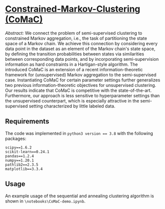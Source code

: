 # [Constrained-Markov-Clustering (CoMaC)](https://arxiv.org/abs/2112.09397)

*Abstract:*
We connect the problem of semi-supervised clustering to constrained Markov aggregation, i.e., the task of partitioning the state space of a Markov chain. We achieve this connection by considering every data point in the dataset as an element of the Markov chain's state space, by defining the transition probabilities between states via similarities between corresponding data points, and by incorporating semi-supervision information as hard constraints in a Hartigan-style algorithm. 
The introduced CoMaC is an extension of a recent information-theoretic framework for (unsupervised) Markov aggregation to the semi-supervised case. Instantiating CoMaC for certain parameter settings further generalizes two previous information-theoretic objectives for unsupervised clustering. Our results indicate that CoMaC is competitive with the state-of-the-art. Furthermore, our approach is less sensitive to hyperparameter settings than the unsupervised counterpart, which is especially attractive in the semi-supervised setting characterized by little labeled data. 

## Requirements

The code was implemented in `python3 version == 3.8` with the following packages:

```
scipy==1.6.2
scikit-learn==0.24.1
pandas==1.2.4
numpy==1.20.1
pathlib2==2.3.5
matplotlib==3.3.4
```

## Usage

An example usage of the sequential and annealing clustering algorithm is shown in `\notebooks\CoMaC-demo.ipynb`.
